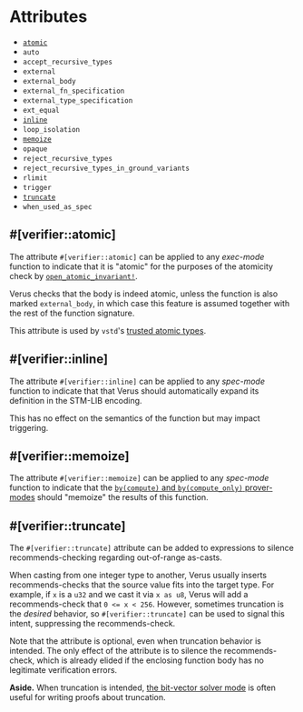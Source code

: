 # Attributes


 - [`atomic`](#verifieratomic)
 - `auto`
 - `accept_recursive_types`
 - `external`
 - `external_body`
 - `external_fn_specification`
 - `external_type_specification`
 - `ext_equal`
 - [`inline`](#verifierinline)
 - `loop_isolation`
 - [`memoize`](#verifiermemoize)
 - `opaque`
 - `reject_recursive_types`
 - `reject_recursive_types_in_ground_variants`
 - `rlimit`
 - `trigger`
 - [`truncate`](#verifiertruncate)
 - `when_used_as_spec`

## #[verifier::atomic]

The attribute `#[verifier::atomic]` can be applied to any _exec-mode_ function to indicate
that it is "atomic" for the purposes of the atomicity check by
[`open_atomic_invariant!`](https://verus-lang.github.io/verus/verusdoc/vstd/macro.open_atomic_invariant.html).

Verus checks that the body is indeed atomic, unless the function is also marked
`external_body`, in which case this feature is assumed together with the rest of the function
signature.

This attribute is used by `vstd`'s [trusted atomic types](https://verus-lang.github.io/verus/verusdoc/vstd/atomic/index.html).


## #[verifier::inline]

The attribute `#[verifier::inline]` can be applied to any _spec-mode_ function to indicate
that that Verus should automatically expand its definition in the STM-LIB encoding.

This has no effect on the semantics of the function but may impact triggering.



## #[verifier::memoize]

The attribute `#[verifier::memoize]` can be applied to any _spec-mode_ function to indicate
that the [`by(compute)` and `by(compute_only)` prover-modes](./reference-assert-by-compute.md)
should "memoize" the results of this function.


## #[verifier::truncate]

The `#[verifier::truncate]` attribute can be added to expressions to silence
recommends-checking regarding out-of-range as-casts.

When casting from one integer
type to another, Verus usually inserts recommends-checks that the source
value fits into the target type. For example, if `x` is a `u32` and we cast it
via `x as u8`, Verus will add a recommends-check that `0 <= x < 256`. 
However, sometimes truncation is the _desired_ behavior, so 
`#[verifier::truncate]` can be used to signal this intent, suppressing
the recommends-check.

Note that the attribute is optional, even when truncation behavior is intended.
The only effect of the attribute is to silence the recommends-check, which is
already elided if the enclosing function body has no legitimate verification errors.

**Aside.** When truncation is intended, [the bit-vector solver mode](./reference-assert-by-bit-vector.md) is often useful for writing proofs about truncation.
